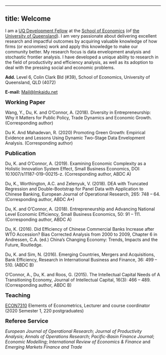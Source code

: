 
---
title: Welcome
---

I am a [UQ Development Fellow](https://economics.uq.edu.au/profile/6228/kai-du) at the [School of Economics](https://economics.uq.edu.au) (of [the University of Queensland](https://www.uq.edu.au/)). I am very passionate about delivering excellent research and impactful outcomes by acquiring valuable knowledge of how firms (or economies) work and apply this knowledge to make our community better. My research focus is data envelopment analysis and stochastic frontier analysis. I have developed a unique ability to research in the field of productivity and efficiency analysis, as well as its adoption to deal with the pressing social and economic problems.

**Add.** Level 6, Colin Clark Bld (#39), School of Economics, University of Queensland, QLD (4072)

**E-mail:** Mail@Imkaidu.net

<font size="+1"> <b> Working Paper </b> </font>

Wang, Y., Du, K. and O’Connor, A. (2018). Diversity in Entrepreneurship: Why it Matters for Public Policy, Trade Dynamics and Economic Growth. (Corresponding author)

Du K. And Mahadevan, R. (2020) Promoting Green Growth: Empirical Evidence and Lessons Using Dynamic Two-Stage Data Envelopment Analysis. (Corresponding author)

<font size="+1"> <b> Publication </b> </font>

Du, K. and O’Connor, A. (2019). Examining Economic Complexity as a Holistic Innovation System Effect, Small Business Economics, DOI: 10.1007/s11187-019-00215-z. (Corresponding author, ABDC A)

Du, K., Worthington, A.C. and Zelenyuk, V. (2018). DEA with Truncated Regression and Double-Bootstrap for Panel Data with Application to Chinese Banking, European Journal of Operational Research, 265: 748 – 64. (Corresponding author, ABDC A*)

Du, K. and O’Connor, A. (2018). Entrepreneurship and Advancing National Level Economic Efficiency, Small Business Economics, 50: 91 – 111. (Corresponding author, ABDC A)

Du, K. (2016). Did Efficiency of Chinese Commercial Banks Increase after WTO Accession? Bias Corrected Analysis from 2000 to 2009, Chapter 6 in Andressen, C.A. (ed.) China’s Changing Economy: Trends, Impacts and the Future, Routledge.

Du, K. and Sim, N. (2016). Emerging Countries, Mergers and Acquisitions, Bank Efficiency, Research in International Business and Finance, 36: 499 – 510. (ABDC B)

O’Connor, A., Du, K. and Roos, G. (2015). The Intellectual Capital Needs of A Transitioning Economy, Journal of Intellectual Capital, 16(3): 466 – 489. (Corresponding author, ABDC B)

<font size="+1"> <b> Teaching </b> </font>

[ECON7310](https://course-profiles.uq.edu.au/student_section_loader/section_1/103617?_ga=2.228176029.1899490403.1608693058-1611039615.1607827389) Elements of Econometrics, Lecturer and course coordinator (2020 Semester 1, 220 postgraduates)

<font size="+1"> <b> Referee Service </b> </font>

*European Journal of Operational Research*; *Journal of Productivity Analysis*; *Annals of Operations Research*; *Pacific-Basin Finance Journal*; *Economic Modelling*; *International Review of Economics & Finance* and *Emerging Markets Finance and Trade*

[//]: <[Teaching](docs/test_Teaching.html)>

[//]:<[Research](docs/test_Research.html)>

[//]:<[MATLAB Code](docs/matlab_code/matlab_code.html)>


